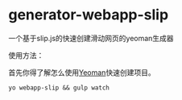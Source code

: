 generator-webapp-slip
=====================

一个基于slip.js的快速创建滑动网页的yeoman生成器

使用方法：

首先你得了解怎么使用[Yeoman](http://yeoman.io)快速创建项目。

```
yo webapp-slip && gulp watch
```
